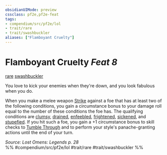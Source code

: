 ```yaml
---
obsidianUIMode: preview
cssclass: pf2e,pf2e-feat
tags:
- compendium/src/pf2e/lol
- trait/rare
- trait/swashbuckler
aliases: ["Flamboyant Cruelty"]
---
```

# Flamboyant Cruelty  *Feat 8*  
[rare](rules/traits/rare.md)  [swashbuckler](rules/traits/swashbuckler-apg.md)  


You love to kick your enemies when they're down, and you look fabulous when you do.

When you make a melee weapon [Strike](rules/actions/strike.md) against a foe that has at least two of the following conditions, you gain a circumstance bonus to your damage roll equal to the number of these conditions the foe has. The qualifying conditions are [clumsy](rules/conditions.md#Clumsy), [drained](rules/conditions.md#Drained), [enfeebled](rules/conditions.md#Enfeebled), [frightened](rules/conditions.md#Frightened), [sickened](rules/conditions.md#Sickened), and [stupefied](rules/conditions.md#Stupefied). If you hit such a foe, you gain a +1 circumstance bonus to skill checks to [Tumble Through](rules/actions/tumble-through.md) and to perform your style's panache-granting actions until the end of your turn.

*Source: Lost Omens: Legends p. 28*  
%% #compendium/src/pf2e/lol #trait/rare #trait/swashbuckler %%
